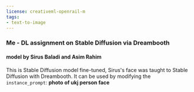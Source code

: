 ```yaml
---
license: creativeml-openrail-m
tags:
- text-to-image
---
```

### Me - DL assignment on Stable Diffusion via Dreambooth
#### model by Sirus Baladi and Asim Rahim
This is Stable Diffusion model fine-tuned, Sirus's face was taught to Stable Diffusion with Dreambooth.
It can be used by modifying the `instance_prompt`: **photo of ukj person face**



